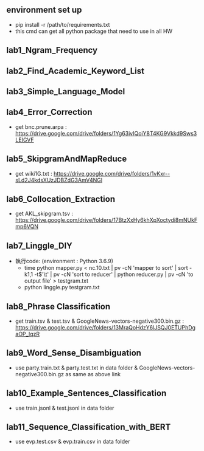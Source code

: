 ## environment set up
 * pip install -r /path/to/requirements.txt
 * this cmd can get all python package that need to use in all HW
## lab1_Ngram_Frequency
## lab2_Find_Academic_Keyword_List
## lab3_Simple_Language_Model
## lab4_Error_Correction  
* get bnc.prune.arpa : https://drive.google.com/drive/folders/1Yg63ivIQoiY8T4KG9Vkkd9Sws3LEIGVF  
## lab5_SkipgramAndMapReduce  
* get wiki1G.txt : https://drive.google.com/drive/folders/1vKxr--sLd2J4kdsXUzJDBZdG3AmV4NGl  
## lab6_Collocation_Extraction
* get AKL_skipgram.tsv : https://drive.google.com/drive/folders/17BtzXxHy6khXpXoctydi8mNUkFmp6VQN
## lab7_Linggle_DIY  
* 執行code: (environment : Python 3.6.9)
  * time python mapper.py < nc.10.txt | pv -cN 'mapper to sort' | sort -k1,1 -t$'\t' | pv -cN 'sort to reducer' | python reducer.py | pv -cN 'to output file' > testgram.txt
  * python linggle.py testgram.txt
## lab8_Phrase Classification
* get train.tsv & test.tsv & GoogleNews-vectors-negative300.bin.gz : https://drive.google.com/drive/folders/13MraQoHdzY6lJSQJ0ETUPhDgaOP_IqzR
## lab9_Word_Sense_Disambiguation
* use party.train.txt & party.test.txt in data folder & GoogleNews-vectors-negative300.bin.gz as same as above link
## lab10_Example_Sentences_Classification
* use train.jsonl & test.jsonl in data folder
## lab11_Sequence_Classification_with_BERT
* use evp.test.csv & evp.train.csv in data folder
